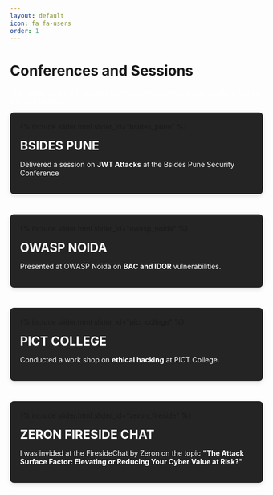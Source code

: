 ```yaml
---
layout: default
icon: fa fa-users
order: 1
---
```


# Conferences and Sessions

<p style="color:white">The following are the security conferences/sessions where I was invited as a Guest speake:.</p>

<div class="conference-grid">

  <!-- BSIDES PUNE Conference Card -->
  <div class="conference-card">
    {% include slider.html slider_id="bsides_pune" %}
    <div class="conference-details">
      <h3 style="color:white">BSIDES PUNE</h3>
      <p style="color:white">Delivered a session on <b>JWT Attacks</b> at the Bsides Pune Security Conference</p>
    </div>
  </div>

  <!-- OWASP NOIDA Conference Card -->
  <div class="conference-card">
    {% include slider.html slider_id="owasp_noida" %}
    <div class="conference-details">
      <h3 style="color:white">OWASP NOIDA</h3>
      <p style="color:white">Presented at OWASP Noida on <b>BAC and IDOR </b>vulnerabilities.</p>
    </div>
  </div>

  <!-- PICT COLLEGE Conference Card -->
  <div class="conference-card">
    {% include slider.html slider_id="pict_college" %}
    <div class="conference-details">
      <h3 style="color:white">PICT COLLEGE</h3>
      <p style="color:white">Conducted a work shop on <b>ethical hacking</b> at PICT College.</p>
    </div>
  </div>

  <!-- ZERON FIRESIDE CHAT Conference Card -->
  <div class="conference-card">
    {% include slider.html slider_id="zeron_fireside" %}
    <div class="conference-details">
      <h3 style="color:white">ZERON FIRESIDE CHAT</h3>
      <p style="color:white">I was invided at the FiresideChat by Zeron on the topic <b>"The Attack Surface Factor: Elevating or Reducing Your Cyber Value at Risk?"</b></p>
    </div>
  </div>

</div>

<style>
  .conference-grid {
    display: flex;
    flex-wrap: wrap;
    justify-content: space-between;
    gap: 20px;
  }

  .conference-card {
    flex: 1 1 calc(50% - 20px);
    box-shadow: 0 4px 8px rgba(0, 0, 0, 0.1);
    padding: 20px;
    margin-bottom: 20px;
    background-color: #fff;
    border-radius: 8px;
    overflow: hidden;
    background-color:#242424 ;
  }

  .conference-details {
    margin-top: 15px;
  }

  h3 {
    margin: 10px 0;
    font-size: 1.5rem;
  }

  p {
    color: #555;
  }
</style>
